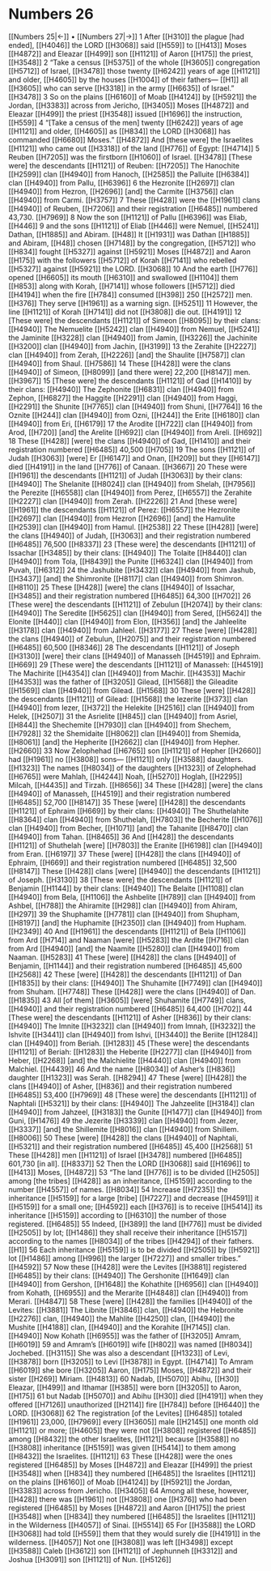 # Numbers 26
[[Numbers 25|←]] • [[Numbers 27|→]]
1 After [[H310]] the plague [had ended], [[H4046]] the LORD [[H3068]] said [[H559]] to [[H413]] Moses [[H4872]] and Eleazar [[H499]] son [[H1121]] of Aaron [[H175]] the priest, [[H3548]] 
2 “Take a census [[H5375]] of the whole [[H3605]] congregation [[H5712]] of Israel, [[H3478]] those twenty [[H6242]] years of age [[H1121]] and older, [[H4605]] by the houses [[H1004]] of their fathers— [[H1]] all [[H3605]] who can serve [[H3318]] in the army [[H6635]] of Israel.” [[H3478]] 
3 So on the plains [[H6160]] of Moab [[H4124]] by [[H5921]] the Jordan, [[H3383]] across from Jericho, [[H3405]] Moses [[H4872]] and Eleazar [[H499]] the priest [[H3548]] issued [[H1696]] the instruction, [[H559]] 
4 “[Take a census of the men] twenty [[H6242]] years of age [[H1121]] and older, [[H4605]] as [[H834]] the LORD [[H3068]] has commanded [[H6680]] Moses.” [[H4872]] And [these were] the Israelites [[H1121]] who came out [[H3318]] of the land [[H776]] of Egypt: [[H4714]] 
5 Reuben [[H7205]] was the firstborn [[H1060]] of Israel. [[H3478]] [These were] the descendants [[H1121]] of Reuben: [[H7205]] The Hanochite [[H2599]] clan [[H4940]] from Hanoch, [[H2585]] the Palluite [[H6384]] clan [[H4940]] from Pallu, [[H6396]] 
6 the Hezronite [[H2697]] clan [[H4940]] from Hezron, [[H2696]] [and] the Carmite [[H3756]] clan [[H4940]] from Carmi. [[H3757]] 
7 These [[H428]] were the [[H1961]] clans [[H4940]] of Reuben, [[H7206]] and their registration [[H6485]] numbered 43,730. [[H7969]] 
8 Now the son [[H1121]] of Pallu [[H6396]] was Eliab, [[H446]] 
9 and the sons [[H1121]] of Eliab [[H446]] were Nemuel, [[H5241]] Dathan, [[H1885]] and Abiram. [[H48]] It [[H1931]] was Dathan [[H1885]] and Abiram, [[H48]] chosen [[H7148]] by the congregation, [[H5712]] who [[H834]] fought [[H5327]] against [[H5921]] Moses [[H4872]] and Aaron [[H175]] with the followers [[H5712]] of Korah [[H7141]] who rebelled [[H5327]] against [[H5921]] the LORD. [[H3068]] 
10 And the earth [[H776]] opened [[H6605]] its mouth [[H6310]] and swallowed [[H1104]] them [[H853]] along with Korah, [[H7141]] whose followers [[H5712]] died [[H4194]] when the fire [[H784]] consumed [[H398]] 250 [[H2572]] men. [[H376]] They serve [[H1961]] as a warning sign. [[H5251]] 
11 However, the line [[H1121]] of Korah [[H7141]] did not [[H3808]] die out. [[H4191]] 
12 [These were] the descendants [[H1121]] of Simeon [[H8095]] by their clans: [[H4940]] The Nemuelite [[H5242]] clan [[H4940]] from Nemuel, [[H5241]] the Jaminite [[H3228]] clan [[H4940]] from Jamin, [[H3226]] the Jachinite [[H3200]] clan [[H4940]] from Jachin, [[H3199]] 
13 the Zerahite [[H2227]] clan [[H4940]] from Zerah, [[H2226]] [and] the Shaulite [[H7587]] clan [[H4940]] from Shaul. [[H7586]] 
14 These [[H428]] were the clans [[H4940]] of Simeon, [[H8099]] [and there were] 22,200 [[H8147]] men. [[H3967]] 
15 [These were] the descendants [[H1121]] of Gad [[H1410]] by their clans: [[H4940]] The Zephonite [[H6831]] clan [[H4940]] from Zephon, [[H6827]] the Haggite [[H2291]] clan [[H4940]] from Haggi, [[H2291]] the Shunite [[H7765]] clan [[H4940]] from Shuni, [[H7764]] 
16 the Oznite [[H244]] clan [[H4940]] from Ozni, [[H244]] the Erite [[H6180]] clan [[H4940]] from Eri, [[H6179]] 
17 the Arodite [[H722]] clan [[H4940]] from Arod, [[H720]] [and] the Arelite [[H692]] clan [[H4940]] from Areli. [[H692]] 
18 These [[H428]] [were] the clans [[H4940]] of Gad, [[H1410]] and their registration numbered [[H6485]] 40,500 [[H705]] 
19 The sons [[H1121]] of Judah [[H3063]] [were] Er [[H6147]] and Onan, [[H209]] but they [[H6147]] died [[H4191]] in the land [[H776]] of Canaan. [[H3667]] 
20 These were [[H1961]] the descendants [[H1121]] of Judah [[H3063]] by their clans: [[H4940]] The Shelanite [[H8024]] clan [[H4940]] from Shelah, [[H7956]] the Perezite [[H6558]] clan [[H4940]] from Perez, [[H6557]] the Zerahite [[H2227]] clan [[H4940]] from Zerah. [[H2226]] 
21 And [these were] [[H1961]] the descendants [[H1121]] of Perez: [[H6557]] the Hezronite [[H2697]] clan [[H4940]] from Hezron [[H2696]] [and] the Hamulite [[H2539]] clan [[H4940]] from Hamul. [[H2538]] 
22 These [[H428]] [were] the clans [[H4940]] of Judah, [[H3063]] and their registration numbered [[H6485]] 76,500 [[H8337]] 
23 [These were] the descendants [[H1121]] of Issachar [[H3485]] by their clans: [[H4940]] The Tolaite [[H8440]] clan [[H4940]] from Tola, [[H8439]] the Punite [[H6324]] clan [[H4940]] from Puvah, [[H6312]] 
24 the Jashubite [[H3432]] clan [[H4940]] from Jashub, [[H3437]] [and] the Shimronite [[H8117]] clan [[H4940]] from Shimron. [[H8110]] 
25 These [[H428]] [were] the clans [[H4940]] of Issachar, [[H3485]] and their registration numbered [[H6485]] 64,300 [[H702]] 
26 [These were] the descendants [[H1121]] of Zebulun [[H2074]] by their clans: [[H4940]] The Seredite [[H5625]] clan [[H4940]] from Sered, [[H5624]] the Elonite [[H440]] clan [[H4940]] from Elon, [[H356]] [and] the Jahleelite [[H3178]] clan [[H4940]] from Jahleel. [[H3177]] 
27 These [were] [[H428]] the clans [[H4940]] of Zebulun, [[H2075]] and their registration numbered [[H6485]] 60,500 [[H8346]] 
28 The descendants [[H1121]] of Joseph [[H3130]] [were] their clans [[H4940]] of Manasseh [[H4519]] and Ephraim. [[H669]] 
29 [These were] the descendants [[H1121]] of Manasseh: [[H4519]] The Machirite [[H4354]] clan [[H4940]] from Machir. [[H4353]] Machir [[H4353]] was the father of [[H3205]] Gilead, [[H1568]] the Gileadite [[H1569]] clan [[H4940]] from Gilead. [[H1568]] 
30 These [were] [[H428]] the descendants [[H1121]] of Gilead: [[H1568]] the Iezerite [[H373]] clan [[H4940]] from Iezer, [[H372]] the Helekite [[H2516]] clan [[H4940]] from Helek, [[H2507]] 
31 the Asrielite [[H845]] clan [[H4940]] from Asriel, [[H844]] the Shechemite [[H7930]] clan [[H4940]] from Shechem, [[H7928]] 
32 the Shemidaite [[H8062]] clan [[H4940]] from Shemida, [[H8061]] [and] the Hepherite [[H2662]] clan [[H4940]] from Hepher. [[H2660]] 
33 Now Zelophehad [[H6765]] son [[H1121]] of Hepher [[H2660]] had [[H1961]] no [[H3808]] sons— [[H1121]] only [[H3588]] daughters. [[H1323]] The names [[H8034]] of the daughters [[H1323]] of Zelophehad [[H6765]] were Mahlah, [[H4244]] Noah, [[H5270]] Hoglah, [[H2295]] Milcah, [[H4435]] and Tirzah. [[H8656]] 
34 These [[H428]] [were] the clans [[H4940]] of Manasseh, [[H4519]] and their registration numbered [[H6485]] 52,700 [[H8147]] 
35 These [were] [[H428]] the descendants [[H1121]] of Ephraim [[H669]] by their clans: [[H4940]] The Shuthelahite [[H8364]] clan [[H4940]] from Shuthelah, [[H7803]] the Becherite [[H1076]] clan [[H4940]] from Becher, [[H1071]] [and] the Tahanite [[H8470]] clan [[H4940]] from Tahan. [[H8465]] 
36 And [[H428]] the descendants [[H1121]] of Shuthelah [were] [[H7803]] the Eranite [[H6198]] clan [[H4940]] from Eran. [[H6197]] 
37 These [were] [[H428]] the clans [[H4940]] of Ephraim, [[H669]] and their registration numbered [[H6485]] 32,500 [[H8147]] These [[H428]] clans [were] [[H4940]] the descendants [[H1121]] of Joseph. [[H3130]] 
38 [These were] the descendants [[H1121]] of Benjamin [[H1144]] by their clans: [[H4940]] The Belaite [[H1108]] clan [[H4940]] from Bela, [[H1106]] the Ashbelite [[H789]] clan [[H4940]] from Ashbel, [[H788]] the Ahiramite [[H298]] clan [[H4940]] from Ahiram, [[H297]] 
39 the Shuphamite [[H7781]] clan [[H4940]] from Shupham, [[H8197]] [and] the Huphamite [[H2350]] clan [[H4940]] from Hupham. [[H2349]] 
40 And [[H1961]] the descendants [[H1121]] of Bela [[H1106]] from Ard [[H714]] and Naaman [were] [[H5283]] the Ardite [[H716]] clan from Ard [[H4940]] [and] the Naamite [[H5280]] clan [[H4940]] from Naaman. [[H5283]] 
41 These [were] [[H428]] the clans [[H4940]] of Benjamin, [[H1144]] and their registration numbered [[H6485]] 45,600 [[H2568]] 
42 These [were] [[H428]] the descendants [[H1121]] of Dan [[H1835]] by their clans: [[H4940]] The Shuhamite [[H7749]] clan [[H4940]] from Shuham. [[H7748]] These [[H428]] were the clans [[H4940]] of Dan. [[H1835]] 
43 All [of them] [[H3605]] [were] Shuhamite [[H7749]] clans, [[H4940]] and their registration numbered [[H6485]] 64,400 [[H702]] 
44 [These were] the descendants [[H1121]] of Asher [[H836]] by their clans: [[H4940]] The Imnite [[H3232]] clan [[H4940]] from Imnah, [[H3232]] the Ishvite [[H3441]] clan [[H4940]] from Ishvi, [[H3440]] the Beriite [[H1284]] clan [[H4940]] from Beriah. [[H1283]] 
45 [These were] the descendants [[H1121]] of Beriah: [[H1283]] the Heberite [[H2277]] clan [[H4940]] from Heber, [[H2268]] [and] the Malchielite [[H4440]] clan [[H4940]] from Malchiel. [[H4439]] 
46 And the name [[H8034]] of Asher’s [[H836]] daughter [[H1323]] was Serah. [[H8294]] 
47 These [were] [[H428]] the clans [[H4940]] of Asher, [[H836]] and their registration numbered [[H6485]] 53,400 [[H7969]] 
48 [These were] the descendants [[H1121]] of Naphtali [[H5321]] by their clans: [[H4940]] The Jahzeelite [[H3184]] clan [[H4940]] from Jahzeel, [[H3183]] the Gunite [[H1477]] clan [[H4940]] from Guni, [[H1476]] 
49 the Jezerite [[H3339]] clan [[H4940]] from Jezer, [[H3337]] [and] the Shillemite [[H8016]] clan [[H4940]] from Shillem. [[H8006]] 
50 These [were] [[H428]] the clans [[H4940]] of Naphtali, [[H5321]] and their registration numbered [[H6485]] 45,400 [[H2568]] 
51 These [[H428]] men [[H1121]] of Israel [[H3478]] numbered [[H6485]] 601,730 [in all]. [[H8337]] 
52 Then the LORD [[H3068]] said [[H1696]] to [[H413]] Moses, [[H4872]] 
53 “The land [[H776]] is to be divided [[H2505]] among [the tribes] [[H428]] as an inheritance, [[H5159]] according to the number [[H4557]] of names. [[H8034]] 
54 Increase [[H7235]] the inheritance [[H5159]] for a large [tribe] [[H7227]] and decrease [[H4591]] it [[H5159]] for a small one; [[H4592]] each [[H376]] is to receive [[H5414]] its inheritance [[H5159]] according to [[H6310]] the number of those registered. [[H6485]] 
55 Indeed, [[H389]] the land [[H776]] must be divided [[H2505]] by lot; [[H1486]] they shall receive their inheritance [[H5157]] according to the names [[H8034]] of the tribes [[H4294]] of their fathers. [[H1]] 
56 Each inheritance [[H5159]] is to be divided [[H2505]] by [[H5921]] lot [[H1486]] among [[H996]] the larger [[H7227]] and smaller tribes.” [[H4592]] 
57 Now these [[H428]] were the Levites [[H3881]] registered [[H6485]] by their clans: [[H4940]] The Gershonite [[H1649]] clan [[H4940]] from Gershon, [[H1648]] the Kohathite [[H6956]] clan [[H4940]] from Kohath, [[H6955]] and the Merarite [[H4848]] clan [[H4940]] from Merari. [[H4847]] 
58 These [were] [[H428]] the families [[H4940]] of the Levites: [[H3881]] The Libnite [[H3846]] clan, [[H4940]] the Hebronite [[H2276]] clan, [[H4940]] the Mahlite [[H4250]] clan, [[H4940]] the Mushite [[H4188]] clan, [[H4940]] and the Korahite [[H7145]] clan. [[H4940]] Now Kohath [[H6955]] was the father of [[H3205]] Amram, [[H6019]] 
59 and Amram’s [[H6019]] wife [[H802]] was named [[H8034]] Jochebed. [[H3115]] She was also a descendant [[H1323]] of Levi, [[H3878]] born [[H3205]] to Levi [[H3878]] in Egypt. [[H4714]] To Amram [[H6019]] she bore [[H3205]] Aaron, [[H175]] Moses, [[H4872]] and their sister [[H269]] Miriam. [[H4813]] 
60 Nadab, [[H5070]] Abihu, [[H30]] Eleazar, [[H499]] and Ithamar [[H385]] were born [[H3205]] to Aaron, [[H175]] 
61 but Nadab [[H5070]] and Abihu [[H30]] died [[H4191]] when they offered [[H7126]] unauthorized [[H2114]] fire [[H784]] before [[H6440]] the LORD. [[H3068]] 
62 The registration [of the Levites] [[H6485]] totaled [[H1961]] 23,000, [[H7969]] every [[H3605]] male [[H2145]] one month old [[H1121]] or more; [[H4605]] they were not [[H3808]] registered [[H6485]] among [[H8432]] the other Israelites, [[H1121]] because [[H3588]] no [[H3808]] inheritance [[H5159]] was given [[H5414]] to them among [[H8432]] the Israelites. [[H1121]] 
63 These [[H428]] were the ones registered [[H6485]] by Moses [[H4872]] and Eleazar [[H499]] the priest [[H3548]] when [[H834]] they numbered [[H6485]] the Israelites [[H1121]] on the plains [[H6160]] of Moab [[H4124]] by [[H5921]] the Jordan, [[H3383]] across from Jericho. [[H3405]] 
64 Among all these, however, [[H428]] there was [[H1961]] not [[H3808]] one [[H376]] who had been registered [[H6485]] by Moses [[H4872]] and Aaron [[H175]] the priest [[H3548]] when [[H834]] they numbered [[H6485]] the Israelites [[H1121]] in the Wilderness [[H4057]] of Sinai. [[H5514]] 
65 For [[H3588]] the LORD [[H3068]] had told [[H559]] them  that they would surely die [[H4191]] in the wilderness. [[H4057]] Not one [[H3808]] was left [[H3498]] except [[H3588]] Caleb [[H3612]] son [[H1121]] of Jephunneh [[H3312]] and Joshua [[H3091]] son [[H1121]] of Nun. [[H5126]] 
